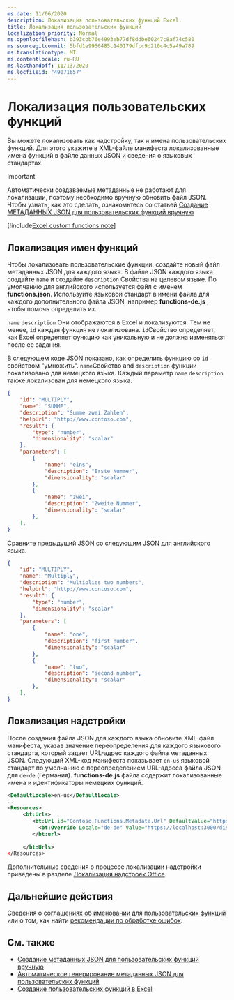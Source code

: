 ```yaml
---
ms.date: 11/06/2020
description: Локализация пользовательских функций Excel.
title: Локализация пользовательских функций
localization_priority: Normal
ms.openlocfilehash: b393cbb76e4993eb77df8ddbe60247c8af74c580
ms.sourcegitcommit: 5bfd1e9956485c140179dfcc9d210c4c5a49a789
ms.translationtype: MT
ms.contentlocale: ru-RU
ms.lasthandoff: 11/13/2020
ms.locfileid: "49071657"
---
```

# <a name="localize-custom-functions"></a>Локализация пользовательских функций

Вы можете локализовать как надстройку, так и имена пользовательских функций. Для этого укажите в XML-файле манифеста локализованные имена функций в файле данных JSON и сведения о языковых стандартах.

>[!IMPORTANT]
> Автоматически создаваемые метаданные не работают для локализации, поэтому необходимо вручную обновить файл JSON. Чтобы узнать, как это сделать, ознакомьтесь со статьей [Создание МЕТАДАННЫХ JSON для пользовательских функций вручную](custom-functions-json.md)

[!include[Excel custom functions note](../includes/excel-custom-functions-note.md)]

## <a name="localize-function-names"></a>Локализация имен функций

Чтобы локализовать пользовательские функции, создайте новый файл метаданных JSON для каждого языка. В файле JSON каждого языка создайте `name` и создайте `description` Свойства на целевом языке. По умолчанию для английского используется файл с именем **functions.json**. Используйте языковой стандарт в имени файла для каждого дополнительного файла JSON, например **functions-de.js** , чтобы помочь определить их.

`name` `description` Они отображаются в Excel и локализуются. Тем не менее, `id` каждая функция не локализована. `id`Свойство определяет, как Excel определяет функцию как уникальную и не должна изменяться после ее задания.

В следующем коде JSON показано, как определить функцию со `id` свойством "умножить". `name`Свойство and `description` функции локализовано для немецкого языка. Каждый параметр `name` `description` также локализован для немецкого языка.

```JSON
{
    "id": "MULTIPLY",
    "name": "SUMME",
    "description": "Summe zwei Zahlen",
    "helpUrl": "http://www.contoso.com",
    "result": {
        "type": "number",
        "dimensionality": "scalar"
    },
    "parameters": [
        {
            "name": "eins",
            "description": "Erste Nummer",
            "dimensionality": "scalar"
        },
        {
            "name": "zwei",
            "description": "Zweite Nummer",
            "dimensionality": "scalar"
        },
    ],
}
```

Сравните предыдущий JSON со следующим JSON для английского языка.

```JSON
{
    "id": "MULTIPLY",
    "name": "Multiply",
    "description": "Multiplies two numbers",
    "helpUrl": "http://www.contoso.com",
    "result": {
        "type": "number",
        "dimensionality": "scalar"
    },
    "parameters": [
        {
            "name": "one",
            "description": "first number",
            "dimensionality": "scalar"
        },
        {
            "name": "two",
            "description": "second number",
            "dimensionality": "scalar"
        },
    ],
}
```

## <a name="localize-your-add-in"></a>Локализация надстройки

После создания файла JSON для каждого языка обновите XML-файл манифеста, указав значение переопределения для каждого языкового стандарта, который задает URL-адрес каждого файла метаданных JSON. Следующий XML-код манифеста показывает `en-us` языковой стандарт по умолчанию с переопределением URL-адреса файла JSON для `de-de` (Германия). **functions-de.js** файла содержит локализованные имена и идентификаторы немецких функций.

```XML
<DefaultLocale>en-us</DefaultLocale>
...
<Resources>
     <bt:Urls>
        <bt:Url id="Contoso.Functions.Metadata.Url" DefaultValue="https://localhost:3000/dist/functions.json"/>
          <bt:Override Locale="de-de" Value="https://localhost:3000/dist/functions-de.json" />
        </bt:url>
        
     </bt:Urls>
</Resources>
```

Дополнительные сведения о процессе локализации надстройки приведены в разделе [Локализация надстроек Office](../develop/localization.md#control-localization-from-the-manifest).

## <a name="next-steps"></a>Дальнейшие действия
Сведения о [соглашениях об именовании для пользовательских функций](custom-functions-naming.md) или о том, как найти [рекомендации по обработке ошибок](custom-functions-errors.md).

## <a name="see-also"></a>См. также

* [Создание метаданных JSON для пользовательских функций вручную](custom-functions-json.md)
* [Автоматическое генерирование метаданных JSON для пользовательских функций](custom-functions-json-autogeneration.md)
* [Создание пользовательских функций в Excel](custom-functions-overview.md)

